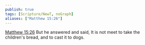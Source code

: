 ```yaml
---
publish: true
tags: [Scripture/NewT, noGraph]
aliases: ["Matthew 15:26"]
---
```

[Matthew 15:26](https://churchofjesuschrist.org/study/scriptures/nt/matt/15?lang=eng&id=p26#p26) But he answered and said, It is not meet to take the children's bread, and to cast it to dogs.
